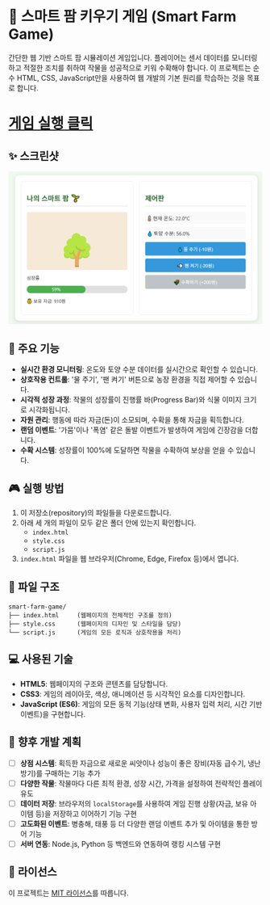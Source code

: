 
# 🌿 스마트 팜 키우기 게임 (Smart Farm Game)

간단한 웹 기반 스마트 팜 시뮬레이션 게임입니다. 플레이어는 센서 데이터를 모니터링하고 적절한 조치를 취하여 작물을 성공적으로 키워 수확해야 합니다. 이 프로젝트는 순수 HTML, CSS, JavaScript만을 사용하여 웹 개발의 기본 원리를 학습하는 것을 목표로 합니다.
##
# [게임 실행 클릭](https://buskingsue.github.io/smart_farm_game)
##
## ✨ 스크린샷
<img src= "https://github.com/buskingsue/smart_farm_game/blob/main/screen_shot.png">

## 🚀 주요 기능

  - **실시간 환경 모니터링**: 온도와 토양 수분 데이터를 실시간으로 확인할 수 있습니다.
  - **상호작용 컨트롤**: '물 주기', '팬 켜기' 버튼으로 농장 환경을 직접 제어할 수 있습니다.
  - **시각적 성장 과정**: 작물의 성장률이 진행률 바(Progress Bar)와 식물 이미지 크기로 시각화됩니다.
  - **자원 관리**: 행동에 따라 자금(돈)이 소모되며, 수확을 통해 자금을 획득합니다.
  - **랜덤 이벤트**: '가뭄'이나 '폭염' 같은 돌발 이벤트가 발생하여 게임에 긴장감을 더합니다.
  - **수확 시스템**: 성장률이 100%에 도달하면 작물을 수확하여 보상을 얻을 수 있습니다.

## 🎮 실행 방법

1.  이 저장소(repository)의 파일들을 다운로드합니다.
2.  아래 세 개의 파일이 모두 같은 폴더 안에 있는지 확인합니다.
      - `index.html`
      - `style.css`
      - `script.js`
3.  `index.html` 파일을 웹 브라우저(Chrome, Edge, Firefox 등)에서 엽니다.

## 📂 파일 구조

```
smart-farm-game/
├── index.html     (웹페이지의 전체적인 구조를 정의)
├── style.css      (웹페이지의 디자인 및 스타일을 담당)
└── script.js      (게임의 모든 로직과 상호작용을 처리)
```

## 💻 사용된 기술

  - **HTML5**: 웹페이지의 구조와 콘텐츠를 담당합니다.
  - **CSS3**: 게임의 레이아웃, 색상, 애니메이션 등 시각적인 요소를 디자인합니다.
  - **JavaScript (ES6)**: 게임의 모든 동적 기능(상태 변화, 사용자 입력 처리, 시간 기반 이벤트)을 구현합니다.

## 🌱 향후 개발 계획

  - [ ] **상점 시스템**: 획득한 자금으로 새로운 씨앗이나 성능이 좋은 장비(자동 급수기, 냉난방기)를 구매하는 기능 추가
  - [ ] **다양한 작물**: 작물마다 다른 최적 환경, 성장 시간, 가격을 설정하여 전략적인 플레이 유도
  - [ ] **데이터 저장**: 브라우저의 `localStorage`를 사용하여 게임 진행 상황(자금, 보유 아이템 등)을 저장하고 이어하기 기능 구현
  - [ ] **고도화된 이벤트**: 병충해, 태풍 등 더 다양한 랜덤 이벤트 추가 및 아이템을 통한 방어 기능
  - [ ] **서버 연동**: Node.js, Python 등 백엔드와 연동하여 랭킹 시스템 구현

## 📝 라이선스

이 프로젝트는 [MIT 라이선스](https://www.google.com/search?q=MIT_LICENSE)를 따릅니다.
